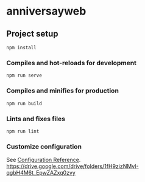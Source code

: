# anniversayweb

## Project setup
```
npm install
```

### Compiles and hot-reloads for development
```
npm run serve
```

### Compiles and minifies for production
```
npm run build
```

### Lints and fixes files
```
npm run lint
```

### Customize configuration
See [Configuration Reference](https://cli.vuejs.org/config/).
https://drive.google.com/drive/folders/1fH9zizNMvI-qgbH4M6t_EpwZAZxq0zvy
